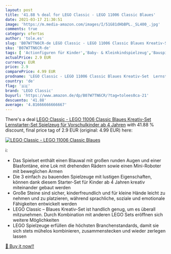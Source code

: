 ```yaml
---
layout: post
title: '41.88 % deal for LEGO Classic - LEGO 11006 Classic Blaues'
date: 2021-03-17 21:30:51
image: 'https://m.media-amazon.com/images/I/51G81dHbBPL._SL400_.jpg'
comments: true
category: ofertas
author: 'tole.es'
slug: 'B07W7TN6CR-de LEGO Classic - LEGO 11006 Classic Blaues Kreativ-Set...'
sku: 'B07W7TN6CR-de'
tags: [ 'Actionfiguren für Kinder','Baby- & Kleinkindspielzeug','Bauspielzeug & Konstruktionsspielzeug','Elektronische Spiele für Kinder','Hobbys','Kinder-Rollenspiele','Kinderspielfiguren & -fahrzeuge','Küchenspielzeug','Sammelfiguren','Sammelfiguren & Requisiten','Spiele','Spielfiguren- & Fahrzeugsets für Kinder','Spielfiguren-Spielesets für Kinder','Spielzeug','Spielzeug-Lebensmittel','lego','lego classic', ]
actualPrice: 2.9 EUR
currency: EUR
price: 2.9
comparePrice: 4.99 EUR
prodname: 'LEGO Classic - LEGO 11006 Classic Blaues Kreativ-Set  Lernstarter-Set  Spielzeug für Vorschulkinder ab 4 Jahren'
country: 'de'
flag: '🇩🇪'
brand: 'LEGO Classic'
buyurl: 'https://www.amazon.de/dp/B07W7TN6CR/?tag=tolees0ca-21'
descuento: '41.88'
average: '4.81666666666667'
---
```


There's a deal [LEGO Classic - LEGO 11006 Classic Blaues Kreativ-Set  Lernstarter-Set  Spielzeug für Vorschulkinder ab 4 Jahren](https://www.amazon.de/dp/B07W7TN6CR/?tag=tolees0ca-21)  with  41.88 % discount, final price tag of  2.9 EUR (original: 4.99 EUR) here:

[![LEGO Classic - LEGO 11006 Classic Blaues](https://m.media-amazon.com/images/I/51G81dHbBPL._SL400_.jpg)](https://www.amazon.de/dp/B07W7TN6CR/?tag=tolees0ca-21)

ℹ️:

- Das Spielset enthält einen Blauwal mit großen runden Augen und einer Blasfontäne, eine Lok mit drehenden Rädern sowie einen Mini-Roboter mit beweglichen Armen
- Die 3 einfach zu bauenden Spielzeuge mit lustigen Eigenschaften, können dank diesem Starter-Set für Kinder ab 4 Jahren kreativ miteinander gebaut werden
- Große Steine sind sicher, kinderfreundlich und für kleine Hände leicht zu nehmen und zu platzieren, während sprachliche, soziale und emotionale Fähigkeiten entwickelt werden
- LEGO Classic – Blaues Kreativ-Set ist handlich genug, um es überall mitzunehmen. Durch Kombination mit anderen LEGO Sets eröffnen sich weitere Möglichkeiten
- LEGO Spielzeuge erfüllen die höchsten Branchenstandards, damit sie sich stets mühelos kombinieren, zusammenstecken und wieder zerlegen lassen

[🛒 Buy it now!!](https://www.amazon.de/dp/B07W7TN6CR/?tag=tolees0ca-21)
